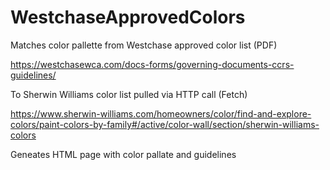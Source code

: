 # WestchaseApprovedColors

Matches color pallette from Westchase approved color list (PDF)

https://westchasewca.com/docs-forms/governing-documents-ccrs-guidelines/

To Sherwin Williams color list pulled via HTTP call (Fetch)

https://www.sherwin-williams.com/homeowners/color/find-and-explore-colors/paint-colors-by-family#/active/color-wall/section/sherwin-williams-colors

Geneates HTML page with color pallate and guidelines
